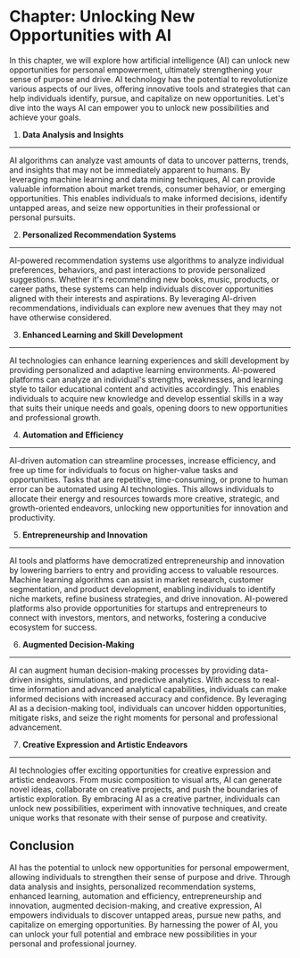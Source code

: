 Chapter: Unlocking New Opportunities with AI
============================================

In this chapter, we will explore how artificial intelligence (AI) can unlock new opportunities for personal empowerment, ultimately strengthening your sense of purpose and drive. AI technology has the potential to revolutionize various aspects of our lives, offering innovative tools and strategies that can help individuals identify, pursue, and capitalize on new opportunities. Let's dive into the ways AI can empower you to unlock new possibilities and achieve your goals.

1. **Data Analysis and Insights**
---------------------------------

AI algorithms can analyze vast amounts of data to uncover patterns, trends, and insights that may not be immediately apparent to humans. By leveraging machine learning and data mining techniques, AI can provide valuable information about market trends, consumer behavior, or emerging opportunities. This enables individuals to make informed decisions, identify untapped areas, and seize new opportunities in their professional or personal pursuits.

2. **Personalized Recommendation Systems**
------------------------------------------

AI-powered recommendation systems use algorithms to analyze individual preferences, behaviors, and past interactions to provide personalized suggestions. Whether it's recommending new books, music, products, or career paths, these systems can help individuals discover opportunities aligned with their interests and aspirations. By leveraging AI-driven recommendations, individuals can explore new avenues that they may not have otherwise considered.

3. **Enhanced Learning and Skill Development**
----------------------------------------------

AI technologies can enhance learning experiences and skill development by providing personalized and adaptive learning environments. AI-powered platforms can analyze an individual's strengths, weaknesses, and learning style to tailor educational content and activities accordingly. This enables individuals to acquire new knowledge and develop essential skills in a way that suits their unique needs and goals, opening doors to new opportunities and professional growth.

4. **Automation and Efficiency**
--------------------------------

AI-driven automation can streamline processes, increase efficiency, and free up time for individuals to focus on higher-value tasks and opportunities. Tasks that are repetitive, time-consuming, or prone to human error can be automated using AI technologies. This allows individuals to allocate their energy and resources towards more creative, strategic, and growth-oriented endeavors, unlocking new opportunities for innovation and productivity.

5. **Entrepreneurship and Innovation**
--------------------------------------

AI tools and platforms have democratized entrepreneurship and innovation by lowering barriers to entry and providing access to valuable resources. Machine learning algorithms can assist in market research, customer segmentation, and product development, enabling individuals to identify niche markets, refine business strategies, and drive innovation. AI-powered platforms also provide opportunities for startups and entrepreneurs to connect with investors, mentors, and networks, fostering a conducive ecosystem for success.

6. **Augmented Decision-Making**
--------------------------------

AI can augment human decision-making processes by providing data-driven insights, simulations, and predictive analytics. With access to real-time information and advanced analytical capabilities, individuals can make informed decisions with increased accuracy and confidence. By leveraging AI as a decision-making tool, individuals can uncover hidden opportunities, mitigate risks, and seize the right moments for personal and professional advancement.

7. **Creative Expression and Artistic Endeavors**
-------------------------------------------------

AI technologies offer exciting opportunities for creative expression and artistic endeavors. From music composition to visual arts, AI can generate novel ideas, collaborate on creative projects, and push the boundaries of artistic exploration. By embracing AI as a creative partner, individuals can unlock new possibilities, experiment with innovative techniques, and create unique works that resonate with their sense of purpose and creativity.

Conclusion
----------

AI has the potential to unlock new opportunities for personal empowerment, allowing individuals to strengthen their sense of purpose and drive. Through data analysis and insights, personalized recommendation systems, enhanced learning, automation and efficiency, entrepreneurship and innovation, augmented decision-making, and creative expression, AI empowers individuals to discover untapped areas, pursue new paths, and capitalize on emerging opportunities. By harnessing the power of AI, you can unlock your full potential and embrace new possibilities in your personal and professional journey.
